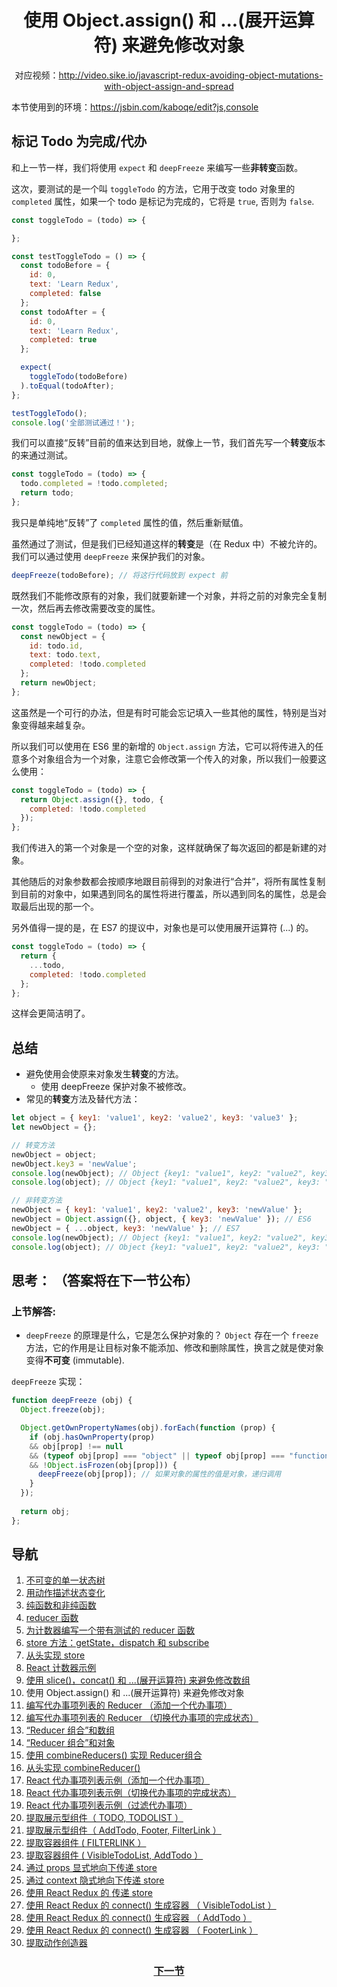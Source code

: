<h1 align="center">使用 Object.assign() 和 ...(展开运算符) 来避免修改对象</h1>
<p align="center">对应视频：<a href="http://video.sike.io/javascript-redux-avoiding-object-mutations-with-object-assign-and-spread" target="_blank">http://video.sike.io/javascript-redux-avoiding-object-mutations-with-object-assign-and-spread</a></p>

本节使用到的环境：https://jsbin.com/kaboqe/edit?js,console

## 标记 Todo 为完成/代办
和上一节一样，我们将使用 `expect` 和 `deepFreeze` 来编写一些**非转变**函数。

这次，要测试的是一个叫 `toggleTodo` 的方法，它用于改变 todo 对象里的 `completed` 属性，如果一个 todo 是标记为完成的，它将是 `true`, 否则为 `false`.

```js
const toggleTodo = (todo) => {

};

const testToggleTodo = () => {
  const todoBefore = {
    id: 0,
    text: 'Learn Redux',
    completed: false
  };
  const todoAfter = {
    id: 0,
    text: 'Learn Redux',
    completed: true
  };

  expect(
    toggleTodo(todoBefore)
  ).toEqual(todoAfter);
};

testToggleTodo();
console.log('全部测试通过！');
```

我们可以直接“反转”目前的值来达到目地，就像上一节，我们首先写一个**转变**版本的来通过测试。

```js
const toggleTodo = (todo) => {
  todo.completed = !todo.completed;
  return todo;
};
```

我只是单纯地“反转”了 `completed` 属性的值，然后重新赋值。

虽然通过了测试，但是我们已经知道这样的**转变**是（在 Redux 中）不被允许的。我们可以通过使用 `deepFreeze` 来保护我们的对象。

```js
deepFreeze(todoBefore); // 将这行代码放到 expect 前
```

既然我们不能修改原有的对象，我们就要新建一个对象，并将之前的对象完全复制一次，然后再去修改需要改变的属性。

```js
const toggleTodo = (todo) => {
  const newObject = {
    id: todo.id,
    text: todo.text,
    completed: !todo.completed
  };
  return newObject;
};
```
这虽然是一个可行的办法，但是有时可能会忘记填入一些其他的属性，特别是当对象变得越来越复杂。

所以我们可以使用在 ES6 里的新增的 `Object.assign` 方法，它可以将传进入的任意多个对象组合为一个对象，注意它会修改第一个传入的对象，所以我们一般要这么使用：

```js
const toggleTodo = (todo) => {
  return Object.assign({}, todo, {
    completed: !todo.completed
  });
};
```

我们传进入的第一个对象是一个空的对象，这样就确保了每次返回的都是新建的对象。

其他随后的对象参数都会按顺序地跟目前得到的对象进行“合并”，将所有属性复制到目前的对象中，如果遇到同名的属性将进行覆盖，所以遇到同名的属性，总是会取最后出现的那一个。

另外值得一提的是，在 ES7 的提议中，对象也是可以使用展开运算符 (...) 的。

```js
const toggleTodo = (todo) => {
  return {
    ...todo,
    completed: !todo.completed
  };
};
```
这样会更简洁明了。

## 总结
- 避免使用会使原来对象发生**转变**的方法。
  - 使用 deepFreeze 保护对象不被修改。
- 常见的**转变**方法及替代方法：

```js
let object = { key1: 'value1', key2: 'value2', key3: 'value3' };
let newObject = {};

// 转变方法
newObject = object;
newObject.key3 = 'newValue';
console.log(newObject); // Object {key1: "value1", key2: "value2", key3: "newValue"}
console.log(object); // Object {key1: "value1", key2: "value2", key3: "newValue"}

// 非转变方法
newObject = { key1: 'value1', key2: 'value2', key3: 'newValue' };
newObject = Object.assign({}, object, { key3: 'newValue' }); // ES6
newObject = { ...object, key3: 'newValue' }; // ES7
console.log(newObject); // Object {key1: "value1", key2: "value2", key3: "newValue"}
console.log(object); // Object {key1: "value1", key2: "value2", key3: "value3"}
```

## 思考： （答案将在下一节公布）

### 上节解答:
- `deepFreeze` 的原理是什么，它是怎么保护对象的？
`Object` 存在一个 `freeze` 方法，它的作用是让目标对象不能添加、修改和删除属性，换言之就是使对象变得**不可变** (immutable).

`deepFreeze` 实现：

```js
function deepFreeze (obj) {
  Object.freeze(obj);

  Object.getOwnPropertyNames(obj).forEach(function (prop) {
    if (obj.hasOwnProperty(prop)
    && obj[prop] !== null
    && (typeof obj[prop] === "object" || typeof obj[prop] === "function")
    && !Object.isFrozen(obj[prop])) {
      deepFreeze(obj[prop]); // 如果对象的属性的值是对象，递归调用
    }
  });
  
  return obj;
};
```

## 导航
1. <a href="1.md">不可变的单一状态树</a>
2. <a href="2.md">用动作描述状态变化</a>
3. <a href="3.md">纯函数和非纯函数</a>
4. <a href="4.md">reducer 函数</a>
5. <a href="5.md">为计数器编写一个带有测试的 reducer 函数</a>
6. <a href="6.md">store 方法：getState，dispatch 和 subscribe</a>
7. <a href="7.md">从头实现 store</a>
8. <a href="8.md">React 计数器示例</a>
9. <a href="9.md">使用 slice()，concat() 和 ...(展开运算符) 来避免修改数组</a>
10. 使用 Object.assign() 和  ...(展开运算符) 来避免修改对象
11. <a href="11.md">编写代办事项列表的 Reducer （添加一个代办事项）</a>
12. <a href="12.md">编写代办事项列表的 Reducer （切换代办事项的完成状态）</a>
13. <a href="13.md">“Reducer 组合”和数组</a>
14. <a href="14.md">“Reducer 组合”和对象</a>
15. <a href="15.md">使用 combineReducers() 实现 Reducer组合</a>
16. <a href="16.md">从头实现 combineReducer() </a>
17. <a href="17.md">React 代办事项列表示例（添加一个代办事项）</a>
18. <a href="18.md">React 代办事项列表示例（切换代办事项的完成状态）</a>
19. <a href="19.md">React 代办事项列表示例（过滤代办事项）</a>
20. <a href="20.md">提取展示型组件（ TODO, TODOLIST ）</a>
21. <a href="21.md">提取展示型组件（ AddTodo, Footer, FilterLink ）</a>
22. <a href="22.md">提取容器组件 ( FILTERLINK ）</a>
23. <a href="23.md">提取容器组件 ( VisibleTodoList, AddTodo ）</a>
24. <a href="24.md">通过 props 显式地向下传递 store</a>
25. <a href="25.md">通过 context 隐式地向下传递 store</a>
26. <a href="26.md">使用 React Redux 的 <Provider> 传递 store</a>
27. <a href="27.md">使用 React Redux 的 connect() 生成容器 （ VisibleTodoList ）</a>
28. <a href="28.md">使用 React Redux 的 connect() 生成容器 （ AddTodo ）</a>
29. <a href="29.md">使用 React Redux 的 connect() 生成容器 （ FooterLink ）</a>
30. <a href="30.md">提取动作创造器</a>

<h3 align="center"><a href="11.md">下一节</a></h3>

